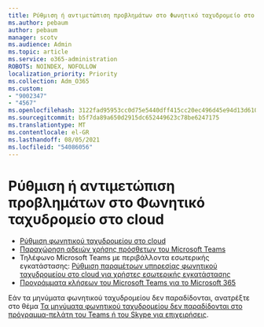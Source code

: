 ```yaml
---
title: Ρύθμιση ή αντιμετώπιση προβλημάτων στο Φωνητικό ταχυδρομείο στο cloud
ms.author: pebaum
author: pebaum
manager: scotv
ms.audience: Admin
ms.topic: article
ms.service: o365-administration
ROBOTS: NOINDEX, NOFOLLOW
localization_priority: Priority
ms.collection: Adm_O365
ms.custom:
- "9002347"
- "4567"
ms.openlocfilehash: 3122fad95953cc0d75e5440dff415cc20ec496d45e94d13d6102d6f5659b332c
ms.sourcegitcommit: b5f7da89a650d2915dc652449623c78be6247175
ms.translationtype: MT
ms.contentlocale: el-GR
ms.lasthandoff: 08/05/2021
ms.locfileid: "54086056"
---
```

# <a name="set-up-or-troubleshoot-cloud-voicemail"></a>Ρύθμιση ή αντιμετώπιση προβλημάτων στο Φωνητικό ταχυδρομείο στο cloud

- [Ρύθμιση φωνητικού ταχυδρομείου στο cloud](https://docs.microsoft.com/microsoftteams/set-up-phone-system-voicemail) 
- [Παραχώρηση αδειών χρήσης πρόσθετων του Microsoft Teams](https://docs.microsoft.com/microsoftteams/teams-add-on-licensing/microsoft-teams-add-on-licensing) 
- Τηλέφωνο Microsoft Teams με περιβάλλοντα εσωτερικής εγκατάστασης: [Ρύθμιση παραμέτρων υπηρεσίας φωνητικού ταχυδρομείου στο cloud για χρήστες εσωτερικής εγκατάστασης](https://docs.microsoft.com/skypeforbusiness/hybrid/configure-cloud-voicemail) 
- [Προγράμματα κλήσεων του Microsoft Teams για το Microsoft 365](https://docs.microsoft.com//microsoftteams/calling-plans-for-office-365) 

Εάν τα μηνύματα φωνητικού ταχυδρομείου δεν παραδίδονται, ανατρέξτε στο θέμα [Τα μηνύματα φωνητικού ταχυδρομείου δεν παραδίδονται στο πρόγραμμα-πελάτη του Teams ή του Skype για επιχειρήσεις](https://docs.microsoft.com/SkypeForBusiness/troubleshoot/hybrid-phone-system/voicemails-not-delivered).